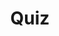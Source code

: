 ---
title: "Quiz"
passing_percentage: 70
type: "test"
questions:
  - id: "q1"
    text: "What is application failure injection in the context of service meshes?"
    type: "single-answer"
    marks: 2
    options:
      - id: "a"
        text: "Adding code libraries to services for failures"
      - id: "b"
        text: "A form of chaos engineering using service mesh capabilities"
        is_correct: true
      - id: "c"
        text: "Breaking application deployments intentionally"
      - id: "d"
        text: "Simulating network partitions and unavailable services"
  - id: "q2"
    text: "How does Linkerd implement fault injection?"
    type: "multiple-answers"
    marks: 2
    options:
      - id: "a"
        text: "Using SMI Traffic Split API"
        is_correct: true
      - id: "b"
        text: "Deploying error services that return HTTP 500"
        is_correct: true
      - id: "c"
        text: "Redirecting percentage of traffic to error services"
        is_correct: true
  - id: "q3"
    text: "What HTTP status code does the error-injector service return?" 
    type: "short_answer" 
    marks: 2
    correct_answer: "500" 
---